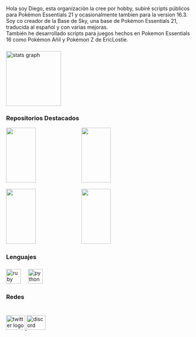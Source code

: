<p align="left">Hola soy Diego, esta organización la cree por hobby, subiré scripts públicos para Pokémon Essentials 21 y ocasionalmente tambien para la version 16.3.<br>Soy co creador de la Base de Sky, una base de Pokémon Essentials 21, traducida al español y con varias mejoras.<br>También he desarrollado scripts para juegos hechos en Pokemon Essentials 16 como Pokémon Añil y Pokémon Z de EricLostie.</p>

###

<div align="left">
  <img src="https://github-readme-stats.vercel.app/api?username=dpertierra&hide_title=true&hide_rank=false&show_icons=true&include_all_commits=true&count_private=false&disable_animations=false&theme=dracula&locale=es&hide_border=false&order=1" height="150" alt="stats graph"  />
</div> 

<h3 align="left">Repositorios Destacados</h3>
<div align="left">
  <p>
    <a href="https://github.com/SkyFangames/La-Base-de-Sky" target="_blank"><img height="150" width="40%" src="https://gh-card.dev/repos/SkyFangames/La-Base-de-Sky.svg"  /></a>
    <a href="https://github.com/Pokemon-Fan-Games/ModoRandom" target="_blank"><img height="150" width="40%" src="https://gh-card.dev/repos/Pokemon-Fan-Games/ModoRandom.svg"  /></a>
  </p>
  <p>
    <a href="https://github.com/Pokemon-Fan-Games/PokemonEssentialsGameUpdater" target="_blank"><img height="150" width="40%" src="https://gh-card.dev/repos/Pokemon-Fan-Games/PokemonEssentialsGameUpdater.svg"  /></a>
    <a href="https://github.com/Pokemon-Fan-Games/Modo-Monotype" target="_blank"><img height="150" width="40%" src="https://gh-card.dev/repos/Pokemon-Fan-Games/Modo-Monotype.svg"  /></a>
  </p>
</div>


###

<h3 align="left">Lenguajes</h3>

###

<div align="left">
  <img src="https://cdn.jsdelivr.net/gh/devicons/devicon/icons/ruby/ruby-original.svg" height="40" alt="ruby logo"  />
  <img width="12" />
  <img src="https://cdn.jsdelivr.net/gh/devicons/devicon/icons/python/python-original.svg" height="40" alt="python logo"  />
</div>

###

<h3 align="left">Redes</h3>

###

<br clear="both">

<div align="left">
  <a href="https://twitter.com/dpertierra" target="_blank">
    <img src="https://raw.githubusercontent.com/maurodesouza/profile-readme-generator/master/src/assets/icons/social/twitter/default.svg" width="52" height="40" alt="twitter logo"  />
  </a>
  <a href="https://discord.com/users/dpertierra" target="_blank">
    <img src="https://raw.githubusercontent.com/maurodesouza/profile-readme-generator/master/src/assets/icons/social/discord/default.svg" width="52" height="40" alt="discord logo"  />
  </a>
</div>

###

###

